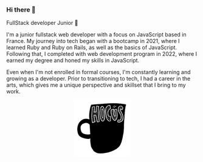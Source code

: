 ### Hi there 👋

FullStack developer Junior 🐙 

I'm a junior fullstack web developer with a focus on JavaScript based in France. My journey into tech began with a bootcamp in 2021, where I learned Ruby and Ruby on Rails, as well as the basics of JavaScript. Following that, I completed with web development program in 2022, where I earned my degree and honed my skills in JavaScript.

Even when I'm not enrolled in formal courses, I'm constantly learning and growing as a developer. Prior to transitioning to tech, I had a career in the arts, which gives me a unique perspective and skillset that I bring to my work.


<div align="center">
<img src="https://raw.githubusercontent.com/stephanietako/stephanietako/main/assets/hocus-pocus-i-need-coffe-to-focus.gif" alt="Hocus Pocus I need coffee to Focus" width="150" >
</div>
